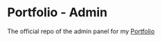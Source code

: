 # Portfolio - Admin

The official repo of the admin panel for my [Portfolio](https://crossorigenes148.onrender.com/) 

